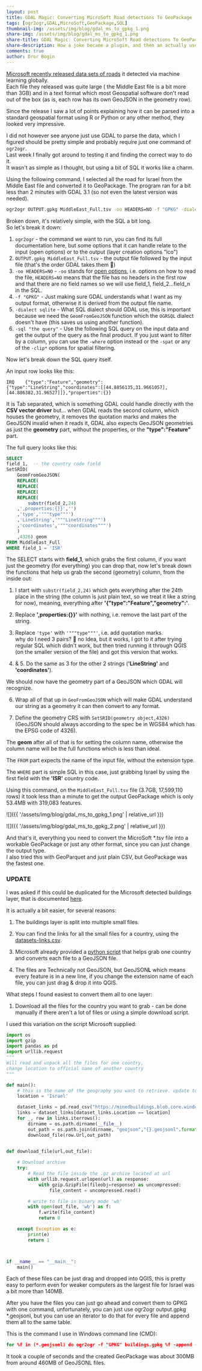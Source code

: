 ```yaml
---
layout: post
title: GDAL Magic: Converting MicroSoft Road detections To GeoPackage
tags: [ogr2ogr,GDAL,MicroSoft,GeoPackage,SQL]
thumbnail-img: /assets/img/blog/gdal_ms_to_gpkg_1.png
share-img: /assets/img/blog/gdal_ms_to_gpkg_1.png
share-title: GDAL Magic: Converting MicroSoft Road detections To GeoPackage
share-description: How a joke became a plugin, and then an actually useful plugin.
comments: true
author: Dror Bogin
---
```


[Microsoft recently released data sets of roads](https://github.com/microsoft/RoadDetections) it detected via machine learning globally.  
Each file they released was quite large ( the Middle East file is a bit more than 3GB) and in a text format which most Geospatial software don't read out of the box (as is, each row has its own GeoJSON in the geometry row).  

Since the release I saw a lot of points explaining how it can be parsed into a standard geospatial format using R or Python or any other method, they looked very impressive.  

I did not however see anyone just use GDAL to parse the data, 
which I figured should be pretty simple and probably require just one command of `ogr2ogr`.   
Last week I finally got around to testing it and finding the correct way to do it.   
It wasn't as simple as I thought, but using a bit of SQL it works like a charm.  

Using the following command, I selected all the road for Israel from the Middle East file and converted it to GeoPackage. The program ran for a bit less than 2 minutes with GDAL 3.1 (so not even the latest version was needed).  

```bash
ogr2ogr OUTPUT.gpkg MiddleEast_Full.tsv -oo HEADERS=NO -f "GPKG" -dialect sqlite -sql "SELECT field_1, SetSRID(GeomFromGeoJSON(REPLACE(REPLACE(REPLACE(REPLACE(substr(field_2,24),',properties:{}}',''),'type','"""type"""'),'LineString','"""LineString"""'),'coordinates','"""coordinates"""')),4326) geom FROM MiddleEast_Full WHERE field_1 = 'ISR'" 
```

Broken down, it's relatively simple, with the SQL a bit long.  
So let's break it down:  

1. `ogr2ogr` - the command we want to run, you can find its full documentation here, but some options that it can handle relate to the input (open options) or to the output (layer creation options "lco")  
2. `OUTPUT.gpkg MiddleEast_Full.tsv` - the output file followed by the input file (that's the order GDAL takes them 🤷)  
3. `-oo HEADERS=NO` - `-oo` stands for [open options](https://gdal.org/drivers/vector/csv.html#open-options), i.e. options on how to read the file, `HEADERS=NO` means that the file has no headers in the first row and that there are no field names so we will use field_1, field_2...field_n in the SQL.  
4. `-f "GPKG"` - Just making sure GDAL understands what I want as my output format, otherwise it is derived from the output file name.  
5. `-dialect sqlite` - What SQL dialect should GDAL use, this is important because we need the `GeomFromGeoJSON` function which the `OGRSQL` dialect doesn't have (this saves us using another function).  
6. `-sql "the query"` - Use the following SQL query on the input data and get the output of the query as the final product. 
If you just want to filter by a column, you can use the `-where` option instead or the `-spat` or any of the `-clip*` options for spatial filtering.  


Now let's break down the SQL query itself.  

An input row looks like this:

```
IRQ    {"type":"Feature","geometry":{"type":"LineString","coordinates":[[44.8856135,31.9661057],[44.886382,31.96527]]},"properties":{}}
```

It is Tab separated, 
which is something GDAL could handle directly with the **CSV vector driver** but... when GDAL reads the second column, which houses the geometry, it removes the quotation marks and makes the GeoJSON invalid when it reads it, GDAL also expects GeoJSON geometries as just the **geometry** part, without the properties, or the **"type":"Feature"** part.  

The full query looks like this:

```sql
SELECT
field_1,  -- the country code field
SetSRID(
    GeomFromGeoJSON(
    REPLACE(
    REPLACE(
    REPLACE(
    REPLACE(
        substr(field_2,24)
    ,',properties:{}}','')
    ,'type','"""type"""')
    ,'LineString','"""LineString"""')
    ,'coordinates','"""coordinates"""')
    )
    ,4326) geom
FROM MiddleEast_Full
WHERE field_1 = 'ISR'
```

The SELECT starts with **field_1**, which grabs the first column, if you want just the geometry (for everything) you can drop that, now let's break down the functions that help us grab the second (geometry) column, from the inside out:  

1. I start with `substr(field_2,24)` which gets everything after the 24th place in the string (the column is just plain text, so we treat it like a string for now), meaning, everything after **'{"type":"Feature","geometry":'**.  

2.  Replace **',properties:{}}'** with nothing, i.e. remove the last part of the string.

3. Replace `'type'` with `'"""type"""'`, i.e. add quotation marks.  
why do I need 3 pairs? 🤷 no Idea, but it works, I got to it after trying regular SQL which didn't work, but then tried running it through QGIS (on the smaller version of the file) and got this version that works.  

4. & 5.  Do the same as 3 for the other 2 strings (**'LineString'** and **'coordinates'**).  

We should now have the geometry part of a GeoJSON which GDAL will recognize.  

6. Wrap all of that up in `GeoFromGeoJSON` which will make GDAL understand our string as a geometry it can then convert to any format.  

7. Define the geometry CRS with `SetSRID(geometry object,4326)` (GeoJSON should always according to the spec be in WGS84 which has the EPSG code of 4326).  

The **geom** after all of that is for setting the column name, otherwise the column name will be the full functions which is less than ideal.  

The `FROM` part expects the name of the input file, without the extension type.  

The `WHERE` part is simple SQL in this case, just grabbing Israel by using the first field with the **'ISR'** country code.  

Using this command, on the `MiddleEast_Full.tsv` file (3.7GB, 17,599,110 rows) it took less than a minute to get the output GeoPackage which is only 53.4MB with 319,083 features.  

![]({{ '/assets/img/blog/gdal_ms_to_gpkg_1.png' | relative_url }})

![]({{ '/assets/img/blog/gdal_ms_to_gpkg_2.png' | relative_url }})


And that's it, everything you need to convert the MicroSoft *.tsv file into a workable GeoPackage or just any other format, since you can just change the output type.  
I also tried this with GeoParquet and just plain CSV, but GeoPackage was the fastest one.   

### UPDATE

I was asked if this could be duplicated for the Microsoft detected buildings layer, that is documented [here](https://github.com/microsoft/GlobalMLBuildingFootprints).  

It is actually a bit easier, for several reasons:  

1. The buildings layer is split into multiple small files.  

2. You can find the links for all the small files for a country, using the [datasets-links.csv](https://minedbuildings.blob.core.windows.net/global-buildings/dataset-links.csv).  

3. Microsoft already provided a [python script](https://github.com/microsoft/GlobalMLBuildingFootprints/blob/main/scripts/make-gis-friendly.py) that helps grab one country and converts each file to a GeoJSON file.  

4. The files are Technically not GeoJSON, but GeoJSON**L** which means every feature is in a new line, if you change the extension name of each file, you can just drag & drop it into QGIS.  

What steps I found easiest to convert them all to one layer:  

1. Download all the files for the country you want to grab - can be done manually if there aren't a lot of files or using a simple download script.  

I used this variation on the script Microsoft supplied:  

```python
import os
import gzip
import pandas as pd
import urllib.request
"""
Will read and unpack all the files for one country, 
change location to official name of another country
"""

def main():
    # this is the name of the geography you want to retrieve. update to meet your needs
    location = 'Israel'

    dataset_links = pd.read_csv("https://minedbuildings.blob.core.windows.net/global-buildings/dataset-links.csv")
    links = dataset_links[dataset_links.Location == location]
    for _, row in links.iterrows():
        dirname = os.path.dirname(__file__)
        out_path = os.path.join(dirname, "geojson","{}.geojsonl".format(row.QuadKey))
        download_file(row.Url,out_path)
            

def download_file(url,out_file):

    # Download archive
    try:
        # Read the file inside the .gz archive located at url
        with urllib.request.urlopen(url) as response:
            with gzip.GzipFile(fileobj=response) as uncompressed:
                file_content = uncompressed.read()

        # write to file in binary mode 'wb'
        with open(out_file, 'wb') as f:
            f.write(file_content)
            return 0

    except Exception as e:
        print(e)
        return 1



if __name__ == "__main__":
    main()
```

Each of these files can be just drag and dropped into QGIS, this is pretty easy to perform even for weaker computers as the largest file for Israel was a bit more than 140MB.  

After you have the files you can just go ahead and convert them to GPKG with one command, unfortunately, you can just use ogr2ogr output.gpkg *.geojsonl, but you can use an iterator to do that for every file and append them all to the same table.  

This is the command I use in Windows command line (CMD):  

```cmd
for %f in (*.geojsonl) do ogr2ogr -f "GPKG" buildings.gpkg %f -append -update -nln israel_buildings
```

It took a couple of seconds and the created GeoPackage was about 300MB from around 460MB of GeoJSONL files.  
